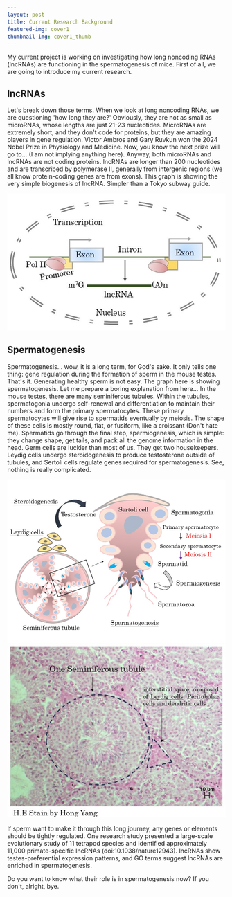 ```yaml
---
layout: post
title: Current Research Background
featured-img: cover1
thumbnail-img: cover1_thumb
---
```


My current project is working on investigating how long noncoding RNAs (lncRNAs) are functioning in the spermatogenesis of mice. First of all, we are going to introduce my current research. 

## lncRNAs

Let's break down those terms. When we look at long noncoding RNAs, we are questioning 'how long they are?' Obviously, they are not as small as microRNAs, whose lengths are just 21-23 nucleotides. MicroRNAs are extremely short, and they don't code for proteins, but they are amazing players in gene regulation. Victor Ambros and Gary Ruvkun won the 2024 Nobel Prize in Physiology and Medicine. Now, you know the next prize will go to... (I am not implying anything here). Anyway, both microRNAs and lncRNAs are not coding proteins. lncRNAs are longer than 200 nucleotides and are transcribed by polymerase II, generally from intergenic regions (we all know protein-coding genes are from exons). This graph is showing the very simple biogenesis of lncRNA. Simpler than a Tokyo subway guide.

![Biogenesis of lncRNAs](https://raw.githubusercontent.com/CleanYANG/HONG-s-page/main/assets/img/lncRNA-bio.jpg)

## Spermatogenesis

Spermatogenesis... wow, it is a long term, for God's sake. It only tells one thing: gene regulation during the formation of sperm in the mouse testes. That's it. Generating healthy sperm is not easy. The graph here is showing spermatogenesis. Let me prepare a boring explanation from here... In the mouse testes, there are many seminiferous tubules. Within the tubules, spermatogonia undergo self-renewal and differentiation to maintain their numbers and form the primary spermatocytes. These primary spermatocytes will give rise to spermatids eventually by meiosis. The shape of these cells is mostly round, flat, or fusiform, like a croissant (Don't hate me). Spermatids go through the final step, spermiogenesis, which is simple: they change shape, get tails, and pack all the genome information in the head. Germ cells are luckier than most of us. They get two housekeepers. Leydig cells undergo steroidogenesis to produce testosterone outside of tubules, and Sertoli cells regulate genes required for spermatogenesis. See, nothing is really complicated.

![spermatogenesis](https://raw.githubusercontent.com/CleanYANG/HONG-s-page/main/assets/img/spermatogenesis.jpg)
![Seminiferous tubules](https://raw.githubusercontent.com/CleanYANG/HONG-s-page/main/assets/img/HEstain.jpg)

If sperm want to make it through this long journey, any genes or elements should be tightly regulated. One research study presented a large-scale evolutionary study of 11 tetrapod species and identified approximately 11,000 primate-specific lncRNAs (doi:10.1038/nature12943). lncRNAs show testes-preferential expression patterns, and GO terms suggest lncRNAs are enriched in spermatogenesis.

Do you want to know what their role is in spermatogenesis now? If you don't, alright, bye.
